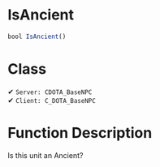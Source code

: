 # IsAncient
```js	
bool IsAncient()
```
# Class
✔ `Server: CDOTA_BaseNPC`  
✔ `Client: C_DOTA_BaseNPC`  

# Function Description
Is this unit an Ancient?
